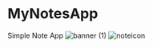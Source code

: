 # MyNotesApp
Simple Note App
![banner (1)](https://github.com/user-attachments/assets/023ff918-78c7-4688-8935-a1d1f5d10c4c)
![noteicon](https://github.com/user-attachments/assets/fad76f9a-6468-4361-952c-8e31ccbfab46)
